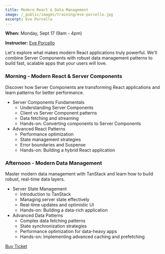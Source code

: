 ```yaml
---
title: Modern React & Data Management
image: /_public/images/training/eve-porcello.jpg
excerpt: Eve Porcello
---
```

**When:** Monday, Sept 17 (9am - 4pm)

**Instructor:** [Eve Porcello](https://twitter.com/eveporcello)

Let's explore what makes modern React applications truly powerful. We'll combine Server Components with robust data management patterns to build fast, scalable apps that your users will love.

### Morning - Modern React & Server Components

Discover how Server Components are transforming React applications and learn patterns for better performance.

- Server Components Fundamentals
    - Understanding Server Components
    - Client vs Server Component patterns
    - Data fetching and streaming
    - Hands-on: Converting components to Server Components
- Advanced React Patterns
    - Performance optimization
    - State management strategies
    - Error boundaries and Suspense
    - Hands-on: Building a hybrid React application

### Afternoon - Modern Data Management

Master modern data management with TanStack and learn how to build robust, real-time data layers.

- Server State Management
    - Introduction to TanStack
    - Managing server state effectively
    - Real-time updates and optimistic UI
    - Hands-on: Building a data-rich application
- Advanced Data Patterns
    - Complex data fetching patterns
    - State synchronization strategies
    - Performance optimization for data-heavy apps
    - Hands-on: Implementing advanced caching and prefetching

<div class="cta"><a href="/2025/tickets">Buy Ticket</a></div>
